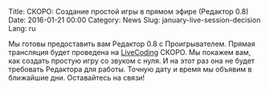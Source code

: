 Title: СКОРО: Создание простой игры в прямом эфире (Редактор 0.8)
Date: 2016-01-21 00:00
Category: News
Slug: january-live-session-decision
Lang: ru

Мы готовы предоставить вам Редактор 0.8 с Проигрывателем. Прямая трансляция будет проведена на <a title="LiveCoding" href="https://www.livecoding.tv/kornerr">LiveCoding</a> СКОРО. Мы покажем вам, как создать простую игру со звуком с нуля. И на этот раз она не будет требовать Редактора для работы.
Точную дату и время мы объявим в ближайшие дни. Оставайтесь на связи!
